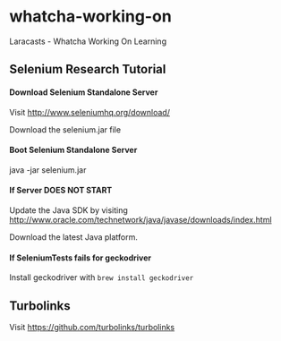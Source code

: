 # whatcha-working-on
Laracasts - Whatcha Working On Learning


## Selenium Research Tutorial

#### Download Selenium Standalone Server
Visit http://www.seleniumhq.org/download/

Download the selenium.jar file

#### Boot Selenium Standalone Server
java -jar selenium.jar

#### If Server DOES NOT START
Update the Java SDK by visiting http://www.oracle.com/technetwork/java/javase/downloads/index.html

Download the latest Java platform.

#### If SeleniumTests fails for geckodriver
Install geckodriver with `brew install geckodriver`


## Turbolinks
Visit https://github.com/turbolinks/turbolinks